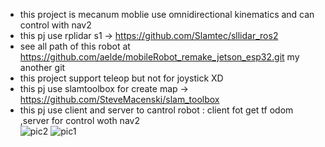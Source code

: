- this project is mecanum moblie use omnidirectional kinematics and can control with nav2 <br />
- this pj use rplidar s1 -> https://github.com/Slamtec/sllidar_ros2 <br />
- see all path of this robot at https://github.com/aelde/mobileRobot_remake_jetson_esp32.git my another git <br />
- this project support teleop but not for joystick XD <br />
- this pj use slamtoolbox for create map -> https://github.com/SteveMacenski/slam_toolbox <br />
- this pj use client and server to cantrol robot : client fot get tf odom ,server for control woth nav2 <br />
![pic2](https://github.com/aelde/omni_mobile_complete/assets/79216582/820a6da5-79ad-40d9-89b5-ff28e612fbe4)
![pic1](https://github.com/aelde/omni_mobile_complete/assets/79216582/9847e147-9968-42f0-8018-e3d776c910b3)
